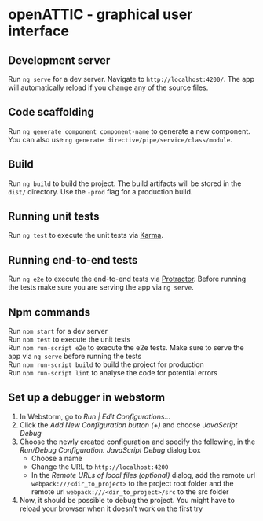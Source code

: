 # openATTIC - graphical user interface

## Development server
Run `ng serve` for a dev server. Navigate to `http://localhost:4200/`. The app will automatically reload if you change any of the source files.

## Code scaffolding

Run `ng generate component component-name` to generate a new component. You can also use `ng generate directive/pipe/service/class/module`.

## Build

Run `ng build` to build the project. The build artifacts will be stored in the `dist/` directory. Use the `-prod` flag for a production build.

## Running unit tests

Run `ng test` to execute the unit tests via [Karma](https://karma-runner.github.io).

## Running end-to-end tests

Run `ng e2e` to execute the end-to-end tests via [Protractor](http://www.protractortest.org/).
Before running the tests make sure you are serving the app via `ng serve`.

## Npm commands

Run `npm start` for a dev server<br>
Run `npm test` to execute the unit tests<br>
Run `npm run-script e2e` to execute the e2e tests. Make sure to serve the app via `ng serve` before running the tests<br>
Run `npm run-script build` to build the project for production<br>
Run `npm run-script lint` to analyse the code for potential errors<br>

## Set up a debugger in webstorm

1. In Webstorm, go to _Run | Edit Configurations..._
2. Click the _Add New Configuration button (+)_ and choose _JavaScript Debug_
3. Choose the newly created configuration and specify the following, in the _Run/Debug Configuration: JavaScript Debug_ dialog box
    * Choose a name
    * Change the URL to `http://localhost:4200`
    * In the _Remote URLs of local files (optional)_ dialog, add the remote url `webpack:///<dir_to_project>` to the project root folder
    and the remote url `webpack:///<dir_to_project>/src` to the src folder
4. Now, it should be possible to debug the project. You might have to reload your browser when it doesn't work on the first try